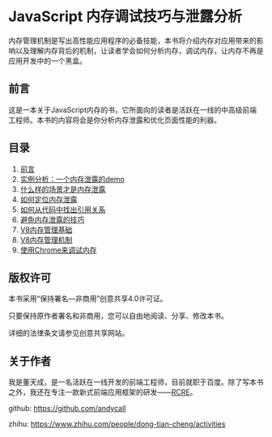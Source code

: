 # JavaScript 内存调试技巧与泄露分析

内存管理机制是写出高性能应用程序的必备技能，本书将介绍内存对应用带来的影响以及理解内存背后的机制，让读者学会如何分析内存，调试内存，让内存不再是应用开发中的一个黑盒。

## 前言
这是一本关于JavaScript内存的书，它所面向的读者是活跃在一线的中高级前端工程师。本书的内容将会是你分析内存泄露和优化页面性能的利器。


## 目录
 
1. [前言](./docs/getting%20started.md)
2. [实例分析：一个内存泄露的demo](./docs/demo%20analyse.md)
3. [什么样的场景才是内存泄露](./docs/typical%20scene%20of%20leaks.md)
4. [如何定位内存泄露](./docs/how%20to%20identify%20leaks.md)
5. [如何从代码中找出引用关系](./docs/find%20references%20from%20code.md)
6. [避免内存泄露的技巧](./docs/how%20to%20prevent%20leaks.md)
7. [V8内存管理基础](./docs/the%20value%20type%20in%20V8.md)
8. [V8内存管理机制](./docs/the%20mechanism%20of%20memory%20management%20in%20V8.md)
9. [使用Chrome来调试内存](./docs/how%20to%20debug%20memory%20with%20Chrome%20Devtools.md)

## 版权许可
本书采用“保持署名—非商用”创意共享4.0许可证。

只要保持原作者署名和非商用，您可以自由地阅读、分享、修改本书。

详细的法律条文请参见创意共享网站。

## 关于作者

我是董天成，是一名活跃在一线开发的前端工程师，目前就职于百度。除了写本书之外，我还在专注一款新式前端应用框架的研发——[RCRE](https://github.com/andycall/RCRE)。

github: https://github.com/andycall

zhihu: https://www.zhihu.com/people/dong-tian-cheng/activities